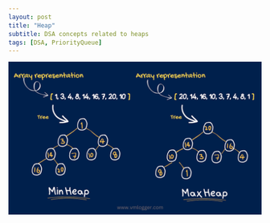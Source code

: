```yaml
---
layout: post
title: "Heap"
subtitle: DSA concepts related to heaps
tags: [DSA, PriorityQueue]
---
```

![picture 0](../assets/2025-03-17-heap/heap-types.png)  
